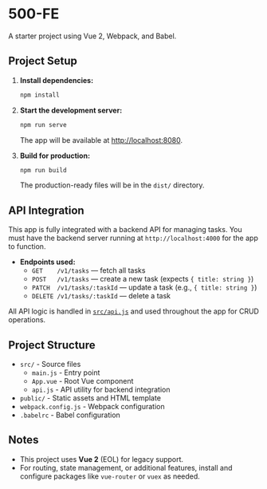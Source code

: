 # 500-FE

A starter project using Vue 2, Webpack, and Babel.

## Project Setup
1. **Install dependencies:**
   ```bash
   npm install
   ```

2. **Start the development server:**
   ```bash
   npm run serve
   ```
   The app will be available at [http://localhost:8080](http://localhost:8080).

3. **Build for production:**
   ```bash
   npm run build
   ```
   The production-ready files will be in the `dist/` directory.

## API Integration

This app is fully integrated with a backend API for managing tasks. You must have the backend server running at `http://localhost:4000` for the app to function.

- **Endpoints used:**
  - `GET    /v1/tasks` — fetch all tasks
  - `POST   /v1/tasks` — create a new task (expects `{ title: string }`)
  - `PATCH  /v1/tasks/:taskId` — update a task (e.g., `{ title: string }`)
  - `DELETE /v1/tasks/:taskId` — delete a task

All API logic is handled in [`src/api.js`](src/api.js) and used throughout the app for CRUD operations.

## Project Structure

- `src/` - Source files
  - `main.js` - Entry point
  - `App.vue` - Root Vue component
  - `api.js` - API utility for backend integration
- `public/` - Static assets and HTML template
- `webpack.config.js` - Webpack configuration
- `.babelrc` - Babel configuration

## Notes
- This project uses **Vue 2** (EOL) for legacy support.
- For routing, state management, or additional features, install and configure packages like `vue-router` or `vuex` as needed.
